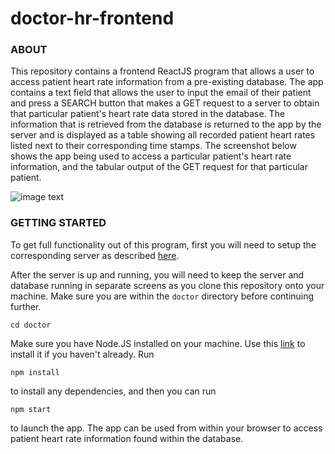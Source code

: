 # doctor-hr-frontend

### ABOUT
This repository contains a frontend ReactJS program that allows a user to access patient heart rate information from a pre-existing database. The app contains a text field that allows the user to input the email of their patient and press a SEARCH button that makes a GET request to a server to obtain that particular patient's heart rate data stored in the database. The information that is retrieved from the database is returned to the app by the server and is displayed as a table showing all recorded patient heart rates listed next to their corresponding time stamps. The screenshot below shows the app being used to access a particular patient's heart rate information, and the tabular output of the GET request for that particular patient.

![image text](https://user-images.githubusercontent.com/24235476/38650535-69999f34-3dca-11e8-9461-4048e7d7707e.png)

### GETTING STARTED
To get full functionality out of this program, first you will need to setup the corresponding server as described [here](https://github.com/pcg15/heart_rate_databases_introduction). 

After the server is up and running, you will need to keep the server and database running in separate screens as you clone this repository onto your machine. Make sure you are within the `doctor` directory before continuing further. 
```
cd doctor
```
Make sure you have Node.JS installed on your machine. Use this [link](https://nodejs.org/en/) to install it if you haven't already. Run 
```
npm install
``` 
to install any dependencies, and then you can run 
```
npm start
``` 
to launch the app. The app can be used from within your browser to access patient heart rate information found within the database.

